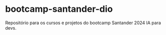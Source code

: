 # bootcamp-santander-dio
Repositório para os cursos e projetos do bootcamp Santander 2024 IA para devs.

